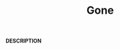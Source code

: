 ﻿---
category: 4xx
code: 410
cover: https://firebasestorage.googleapis.com/v0/b/capy-http.appspot.com/o/Capy410.gif?alt=media
coverAlt: Gone
description: Gone
pubDate: 2014-06-01
tags:
- 4xx
title: Gone
---

__DESCRIPTION__